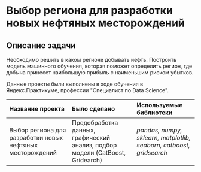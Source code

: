 # Выбор региона для разработки новых нефтяных месторождений

## Описание задачи

Необходимо решить в каком регионе добывать нефть. Построить модель машинного обучения, которая поможет определить регион, где добыча принесет наибольшую прибыль с наименьшим риском убытков.

Данные проекты были выполнены в ходе обучения в Яндекс.Практикуме, профессии "Специалист по Data Science".

| Название проекта | Было сделано | Используемые библиотеки | 
| :---------------------- | :---------------------- | :---------------------- |
| Выбор региона для разработки новых нефтяных месторождений | Предобработка данных, графический анализ, подбор модели (CatBoost, Gridearch) | *pandas, numpy, sklearn, matplotlib, seaborn, catboost, gridsearch* |